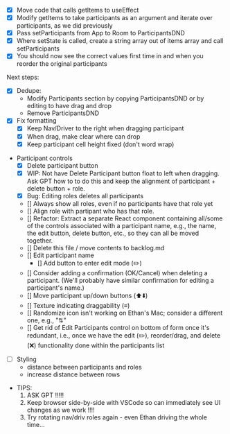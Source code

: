 - [x] Move code that calls getItems to useEffect
- [x] Modify getItems to take participants as an argument and iterate over participants, as we did previously
- [x] Pass setParticipants from App to Room to ParticipantsDND
- [x] Where setState is called, create a string array out of items array and call setParticipants
- [x] You should now see the correct values first time in and when you reorder the original participants 

Next steps:
- [x] Dedupe:
    - Modify Participants section by copying ParticipantsDND or by editing to have drag and drop
    - Remove ParticipantsDND
- [x] Fix formatting
    - [x] Keep Nav/Driver to the right when dragging participant
    - [x] When drag, make clear where can drop
    - [x] Keep participant cell height fixed (don't word wrap)
- Participant controls
    - [x] Delete participant button
    - [x] WIP: Not have Delete Participant button float to left when dragging. Ask GPT how to to do this and keep the alignment of participant + delete button + role. 
    - [x] Bug: Editing roles deletes all participants
    - [] Always show all roles, even if no participants have that role yet
    - [] Align role with partipant who has that role. 
    - [] Refactor: Extract a separate React component containing all/some of the controls associated with a participant name, e.g., the name, the edit button, delete button, etc., so they can all be moved together.
    - [] Delete this file / move contents to backlog.md
    - [] Edit participant name 
        - [] Add button to enter edit mode (✏️)
    - [] Consider adding a confirmation (OK/Cancel) when deleting a participant. (We'll probably have similar confirmation for editing a participant's name.)    
    - [] Move participant up/down buttons (⬆️⬇️)
    - [] Texture indicating draggability (≡)
    - [] Randomize icon isn't working on Ethan's Mac; consider a different one, e.g., "⇅"
    - [] Get rid of Edit Participants control on bottom of form once it's redundant, i.e., once we have the edit (✏️), reorder/drag, and delete (❌) functionality done within the participants list
- [ ] Styling
    - distance between participants and roles
    - increase distance between rows
- TIPS: 
    1. ASK GPT !!!!! 
    2. Keep browser side-by-side with VSCode so can immediately see UI changes as we work !!!!
    3. Try rotating nav/driv roles again - even Ethan driving the whole time...    
